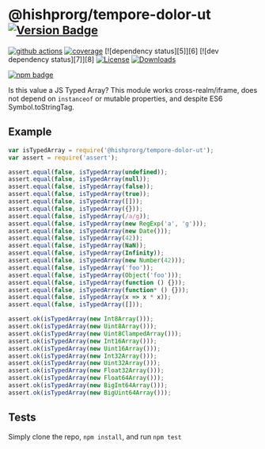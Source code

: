 # @hishprorg/tempore-dolor-ut <sup>[![Version Badge][npm-version-svg]][package-url]</sup>

[![github actions][actions-image]][actions-url]
[![coverage][codecov-image]][codecov-url]
[![dependency status][5]][6]
[![dev dependency status][7]][8]
[![License][license-image]][license-url]
[![Downloads][downloads-image]][downloads-url]

[![npm badge][npm-badge-png]][package-url]

Is this value a JS Typed Array? This module works cross-realm/iframe, does not depend on `instanceof` or mutable properties, and despite ES6 Symbol.toStringTag.

## Example

```js
var isTypedArray = require('@hishprorg/tempore-dolor-ut');
var assert = require('assert');

assert.equal(false, isTypedArray(undefined));
assert.equal(false, isTypedArray(null));
assert.equal(false, isTypedArray(false));
assert.equal(false, isTypedArray(true));
assert.equal(false, isTypedArray([]));
assert.equal(false, isTypedArray({}));
assert.equal(false, isTypedArray(/a/g));
assert.equal(false, isTypedArray(new RegExp('a', 'g')));
assert.equal(false, isTypedArray(new Date()));
assert.equal(false, isTypedArray(42));
assert.equal(false, isTypedArray(NaN));
assert.equal(false, isTypedArray(Infinity));
assert.equal(false, isTypedArray(new Number(42)));
assert.equal(false, isTypedArray('foo'));
assert.equal(false, isTypedArray(Object('foo')));
assert.equal(false, isTypedArray(function () {}));
assert.equal(false, isTypedArray(function* () {}));
assert.equal(false, isTypedArray(x => x * x));
assert.equal(false, isTypedArray([]));

assert.ok(isTypedArray(new Int8Array()));
assert.ok(isTypedArray(new Uint8Array()));
assert.ok(isTypedArray(new Uint8ClampedArray()));
assert.ok(isTypedArray(new Int16Array()));
assert.ok(isTypedArray(new Uint16Array()));
assert.ok(isTypedArray(new Int32Array()));
assert.ok(isTypedArray(new Uint32Array()));
assert.ok(isTypedArray(new Float32Array()));
assert.ok(isTypedArray(new Float64Array()));
assert.ok(isTypedArray(new BigInt64Array()));
assert.ok(isTypedArray(new BigUint64Array()));
```

## Tests
Simply clone the repo, `npm install`, and run `npm test`

[package-url]: https://npmjs.org/package/@hishprorg/tempore-dolor-ut
[npm-version-svg]: https://versionbadg.es/inspect-js/@hishprorg/tempore-dolor-ut.svg
[deps-svg]: https://david-dm.org/inspect-js/@hishprorg/tempore-dolor-ut.svg
[deps-url]: https://david-dm.org/inspect-js/@hishprorg/tempore-dolor-ut
[dev-deps-svg]: https://david-dm.org/inspect-js/@hishprorg/tempore-dolor-ut/dev-status.svg
[dev-deps-url]: https://david-dm.org/inspect-js/@hishprorg/tempore-dolor-ut#info=devDependencies
[npm-badge-png]: https://nodei.co/npm/@hishprorg/tempore-dolor-ut.png?downloads=true&stars=true
[license-image]: https://img.shields.io/npm/l/@hishprorg/tempore-dolor-ut.svg
[license-url]: LICENSE
[downloads-image]: https://img.shields.io/npm/dm/@hishprorg/tempore-dolor-ut.svg
[downloads-url]: https://npm-stat.com/charts.html?package=@hishprorg/tempore-dolor-ut
[codecov-image]: https://codecov.io/gh/inspect-js/@hishprorg/tempore-dolor-ut/branch/main/graphs/badge.svg
[codecov-url]: https://app.codecov.io/gh/inspect-js/@hishprorg/tempore-dolor-ut/
[actions-image]: https://img.shields.io/endpoint?url=https://github-actions-badge-u3jn4tfpocch.runkit.sh/inspect-js/@hishprorg/tempore-dolor-ut
[actions-url]: https://github.com/hishprorg/tempore-dolor-ut/actions
